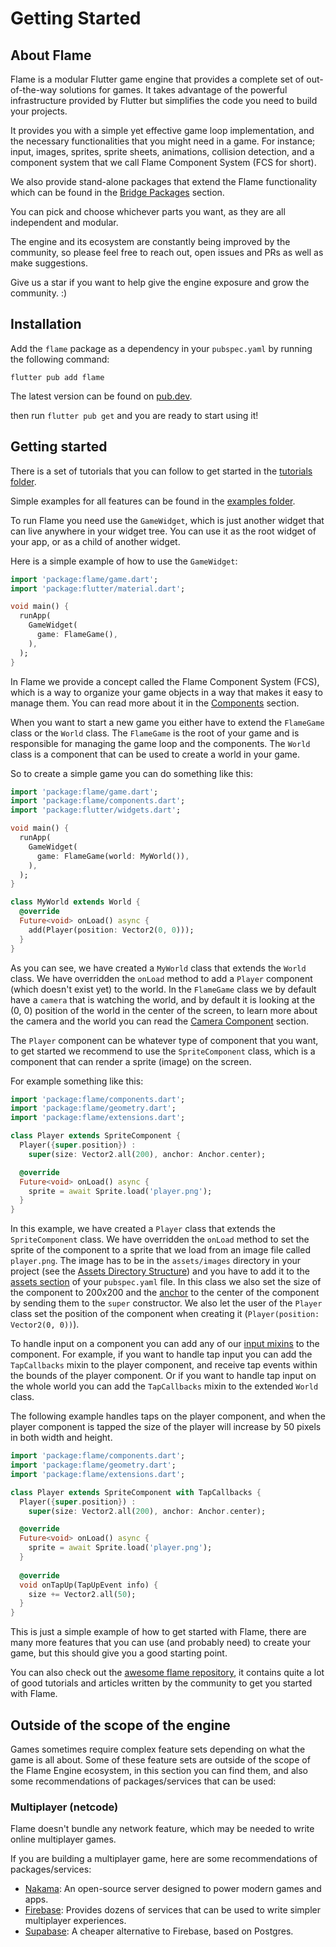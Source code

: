 # Getting Started


## About Flame

Flame is a modular Flutter game engine that provides a complete set of out-of-the-way solutions for
games. It takes advantage of the powerful infrastructure provided by Flutter but simplifies the code
you need to build your projects.

It provides you with a simple yet effective game loop implementation, and the necessary
functionalities that you might need in a game. For instance; input, images, sprites, sprite sheets,
animations, collision detection, and a component system that we call Flame Component System (FCS for
short).

We also provide stand-alone packages that extend the Flame functionality which can be found in the
[Bridge Packages](bridge_packages/bridge_packages.md) section.

You can pick and choose whichever parts you want, as they are all independent and modular.

The engine and its ecosystem are constantly being improved by the community, so please feel free to
reach out, open issues and PRs as well as make suggestions.

Give us a star if you want to help give the engine exposure and grow the community. :)


## Installation

Add the `flame` package as a dependency in your `pubspec.yaml` by running the following command:

```console
flutter pub add flame
```

The latest version can be found on [pub.dev](https://pub.dev/packages/flame/install).

then run `flutter pub get` and you are ready to start using it!


## Getting started

There is a set of tutorials that you can follow to get started in the
[tutorials folder](https://github.com/flame-engine/flame/tree/main/doc/tutorials).

Simple examples for all features can be found in the
[examples folder](https://github.com/flame-engine/flame/tree/main/examples).

To run Flame you need use the `GameWidget`, which is just another widget that can live anywhere in
your widget tree. You can use it as the root widget of your app, or as a child of another widget.

Here is a simple example of how to use the `GameWidget`:

```dart
import 'package:flame/game.dart';
import 'package:flutter/material.dart';

void main() {
  runApp(
    GameWidget(
      game: FlameGame(),
    ),
  );
}
```

In Flame we provide a concept called the Flame Component System (FCS), which is a way to organize
your game objects in a way that makes it easy to manage them. You can read more about it in the
[Components](flame/components.md) section.

When you want to start a new game you either have to extend the `FlameGame` class or the `World`
class. The `FlameGame` is the root of your game and is responsible for managing the game loop and
the components. The `World` class is a component that can be used to create a world in your game.

So to create a simple game you can do something like this:

```dart
import 'package:flame/game.dart';
import 'package:flame/components.dart';
import 'package:flutter/widgets.dart';

void main() {
  runApp(
    GameWidget(
      game: FlameGame(world: MyWorld()),
    ),
  );
}

class MyWorld extends World {
  @override
  Future<void> onLoad() async {
    add(Player(position: Vector2(0, 0)));
  }
}
```

As you can see, we have created a `MyWorld` class that extends the `World` class. We have overridden
the `onLoad` method to add a `Player` component (which doesn't exist yet) to the world. In the
`FlameGame` class we by default have a `camera` that is watching the world, and by default it is
looking at the (0, 0) position of the world in the center of the screen, to learn more about the
camera and the world you can read the [Camera Component](flame/camera.md) section.

The `Player` component can be whatever type of component that you want, to get started we recommend
to use the `SpriteComponent` class, which is a component that can render a sprite (image) on the
screen.

For example something like this:

```dart
import 'package:flame/components.dart';
import 'package:flame/geometry.dart';
import 'package:flame/extensions.dart';

class Player extends SpriteComponent {
  Player({super.position}) :
    super(size: Vector2.all(200), anchor: Anchor.center);

  @override
  Future<void> onLoad() async {
    sprite = await Sprite.load('player.png');
  }
}
```

In this example, we have created a `Player` class that extends the `SpriteComponent` class. We have
overridden the `onLoad` method to set the sprite of the component to a sprite that we load from an
image file called `player.png`. The image has to be in the `assets/images` directory in your project
(see the [Assets Directory Structure](flame/structure.md)) and you have to add it to the
[assets section](https://docs.flutter.dev/ui/assets/assets-and-images) of your `pubspec.yaml` file.
In this class we also set the size of the component to 200x200 and the [anchor](flame/components.md#anchor)
to the center of the component by sending them to the `super` constructor. We also let the user of
the `Player` class set the position of the component when creating it
(`Player(position: Vector2(0, 0))`).

To handle input on a component you can add any of our [input mixins](flame/inputs/inputs.md) to the
component. For example, if you want to handle tap input you can add the `TapCallbacks` mixin to the
player component, and receive tap events within the bounds of the player component. Or if you want
to handle tap input on the whole world you can add the `TapCallbacks` mixin to the extended `World`
class.

The following example handles taps on the player component, and when the player component is
tapped the size of the player will increase by 50 pixels in both width and height.

```dart
import 'package:flame/components.dart';
import 'package:flame/geometry.dart';
import 'package:flame/extensions.dart';

class Player extends SpriteComponent with TapCallbacks {
  Player({super.position}) :
    super(size: Vector2.all(200), anchor: Anchor.center);

  @override
  Future<void> onLoad() async {
    sprite = await Sprite.load('player.png');
  }
  
  @override
  void onTapUp(TapUpEvent info) {
    size += Vector2.all(50);
  }
}
```

This is just a simple example of how to get started with Flame, there are many more features that you
can use (and probably need) to create your game, but this should give you a good starting point.

You can also check out the [awesome flame repository](https://github.com/flame-engine/awesome-flame#user-content-articles--tutorials),
it contains quite a lot of good tutorials and articles written by the community to get you started
with Flame.


## Outside of the scope of the engine

Games sometimes require complex feature sets depending on what the game is all about. Some of these
feature sets are outside of the scope of the Flame Engine ecosystem, in this section you can find
them, and also some recommendations of packages/services that can be used:


### Multiplayer (netcode)

Flame doesn't bundle any network feature, which may be needed to write online multiplayer games.

If you are building a multiplayer game, here are some recommendations of packages/services:

- [Nakama](https://github.com/obrunsmann/flutter_nakama/): An open-source server designed
 to power modern games and apps.
- [Firebase](https://firebase.google.com/): Provides dozens of services that can be used to write
simpler multiplayer experiences.
- [Supabase](https://supabase.com/): A cheaper alternative to Firebase, based on Postgres.
